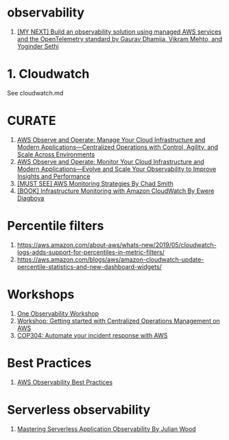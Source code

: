 <h1>observability</h1>


1. [[MY NEXT] Build an observability solution using managed AWS services and the OpenTelemetry standard by Gaurav Dhamija, Vikram Mehto, and Yoginder Sethi](https://aws.amazon.com/blogs/mt/build-an-observability-solution-using-managed-aws-services-and-the-opentelemetry-standard/)


# 1. Cloudwatch

See cloudwatch.md

# CURATE

1. [AWS Observe and Operate: Manage Your Cloud Infrastructure and Modern Applications—Centralized Operations with Control, Agility, and Scale Across Environments](https://learning.oreilly.com/videos/aws-observe-and/0636920941927/)
2. [AWS Observe and Operate: Monitor Your Cloud Infrastructure and Modern Applications—Evolve and Scale Your Observability to Improve Insights and Performance](https://learning.oreilly.com/videos/aws-observe-and/0636920942153/)
3. [[MUST SEE] AWS Monitoring Strategies By Chad Smith](https://learning.oreilly.com/videos/aws-monitoring-strategies/9780136611899/)
4. [[BOOK] Infrastructure Monitoring with Amazon CloudWatch By Ewere Diagboya](https://learning.oreilly.com/library/view/infrastructure-monitoring-with/9781800566057/)

# Percentile filters

1. https://aws.amazon.com/about-aws/whats-new/2019/05/cloudwatch-logs-adds-support-for-percentiles-in-metric-filters/
2. https://aws.amazon.com/blogs/aws/amazon-cloudwatch-update-percentile-statistics-and-new-dashboard-widgets/

# Workshops

1. [One Observability Workshop](https://catalog.workshops.aws/observability/en-US)
2. [Workshop: Getting started with Centralized Operations Management on AWS](https://catalog.workshops.aws/getting-started-with-com/en-US)
3. [COP304: Automate your incident response with AWS](https://catalog.us-east-1.prod.workshops.aws/workshops/9e2b74fc-069c-462f-bec8-06ce753229cb/en-US)

# Best Practices

1. [AWS Observability Best Practices](https://aws-observability.github.io/observability-best-practices/)

# Serverless observability

1. [Mastering Serverless Application Observability By Julian Wood](https://www.youtube.com/playlist?list=PLJo-rJlep0EDiN3pPjBDUfq34BqMAI_o-)